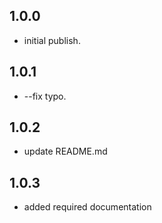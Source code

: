 ## 1.0.0

- initial publish.

## 1.0.1

- --fix typo.

## 1.0.2

- update README.md

## 1.0.3

- added required documentation
